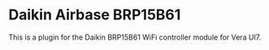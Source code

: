 <h1>Daikin Airbase BRP15B61</h1>

This is a plugin for the Daikin BRP15B61 WiFi controller module for Vera UI7.
